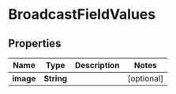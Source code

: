 
# BroadcastFieldValues

## Properties
Name | Type | Description | Notes
------------ | ------------- | ------------- | -------------
**image** | **String** |  |  [optional]



